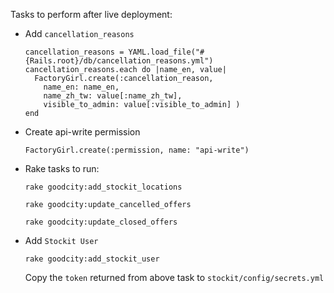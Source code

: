Tasks to perform after live deployment:

* Add `cancellation_reasons`

      cancellation_reasons = YAML.load_file("#{Rails.root}/db/cancellation_reasons.yml")
      cancellation_reasons.each do |name_en, value|
        FactoryGirl.create(:cancellation_reason,
          name_en: name_en,
          name_zh_tw: value[:name_zh_tw],
          visible_to_admin: value[:visible_to_admin] )
      end

* Create api-write permission

      FactoryGirl.create(:permission, name: "api-write")

* Rake tasks to run:

      rake goodcity:add_stockit_locations

      rake goodcity:update_cancelled_offers

      rake goodcity:update_closed_offers

* Add `Stockit User`

      rake goodcity:add_stockit_user

  Copy the `token` returned from above task to `stockit/config/secrets.yml`
